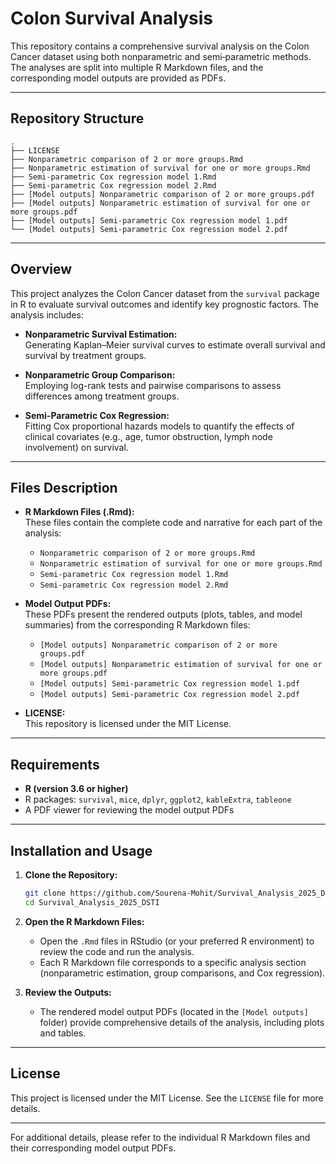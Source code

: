 # Colon Survival Analysis

This repository contains a comprehensive survival analysis on the Colon Cancer dataset using both nonparametric and semi‐parametric methods. The analyses are split into multiple R Markdown files, and the corresponding model outputs are provided as PDFs.

---

## Repository Structure

```
.
├── LICENSE
├── Nonparametric comparison of 2 or more groups.Rmd
├── Nonparametric estimation of survival for one or more groups.Rmd
├── Semi-parametric Cox regression model 1.Rmd
├── Semi-parametric Cox regression model 2.Rmd
├── [Model outputs] Nonparametric comparison of 2 or more groups.pdf
├── [Model outputs] Nonparametric estimation of survival for one or more groups.pdf
├── [Model outputs] Semi-parametric Cox regression model 1.pdf
└── [Model outputs] Semi-parametric Cox regression model 2.pdf
```

---

## Overview

This project analyzes the Colon Cancer dataset from the `survival` package in R to evaluate survival outcomes and identify key prognostic factors. The analysis includes:

- **Nonparametric Survival Estimation:**  
  Generating Kaplan–Meier survival curves to estimate overall survival and survival by treatment groups.

- **Nonparametric Group Comparison:**  
  Employing log-rank tests and pairwise comparisons to assess differences among treatment groups.

- **Semi-Parametric Cox Regression:**  
  Fitting Cox proportional hazards models to quantify the effects of clinical covariates (e.g., age, tumor obstruction, lymph node involvement) on survival.

---

## Files Description

- **R Markdown Files (.Rmd):**  
  These files contain the complete code and narrative for each part of the analysis:
  - `Nonparametric comparison of 2 or more groups.Rmd`
  - `Nonparametric estimation of survival for one or more groups.Rmd`
  - `Semi-parametric Cox regression model 1.Rmd`
  - `Semi-parametric Cox regression model 2.Rmd`

- **Model Output PDFs:**  
  These PDFs present the rendered outputs (plots, tables, and model summaries) from the corresponding R Markdown files:
  - `[Model outputs] Nonparametric comparison of 2 or more groups.pdf`
  - `[Model outputs] Nonparametric estimation of survival for one or more groups.pdf`
  - `[Model outputs] Semi-parametric Cox regression model 1.pdf`
  - `[Model outputs] Semi-parametric Cox regression model 2.pdf`

- **LICENSE:**  
  This repository is licensed under the MIT License.

---

## Requirements

- **R (version 3.6 or higher)**
- R packages: `survival`, `mice`, `dplyr`, `ggplot2`, `kableExtra`, `tableone`
- A PDF viewer for reviewing the model output PDFs

---

## Installation and Usage

1. **Clone the Repository:**

   ```bash
   git clone https://github.com/Sourena-Mohit/Survival_Analysis_2025_DSTI.git
   cd Survival_Analysis_2025_DSTI
   ```

2. **Open the R Markdown Files:**
   - Open the `.Rmd` files in RStudio (or your preferred R environment) to review the code and run the analysis.
   - Each R Markdown file corresponds to a specific analysis section (nonparametric estimation, group comparisons, and Cox regression).

3. **Review the Outputs:**
   - The rendered model output PDFs (located in the `[Model outputs]` folder) provide comprehensive details of the analysis, including plots and tables.


---

## License

This project is licensed under the MIT License. See the `LICENSE` file for more details.

---

For additional details, please refer to the individual R Markdown files and their corresponding model output PDFs.
